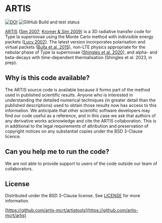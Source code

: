 # ARTIS

[![DOI](https://zenodo.org/badge/11279591.svg)](https://zenodo.org/badge/latestdoi/11279591)
![GitHub Build and test status](https://github.com/artis-mcrt/artistools/workflows/Build%20and%20test/badge.svg)

[ARTIS](https://github.com/artis-mcrt/artis) ([Sim 2007](https://ui.adsabs.harvard.edu/abs/2007MNRAS.375..154S/abstract); [Kromer & Sim 2009](https://ui.adsabs.harvard.edu/abs/2009MNRAS.398.1809K/abstract)) is a 3D radiative transfer code for Type Ia supernovae using the Monte Carlo method with indivisible energy packets ([Lucy 2002](https://ui.adsabs.harvard.edu/abs/2002A%26A...384..725L/abstract)). The latest version incorporates polarisation and virtual packets ([Bulla et al. 2015](https://ui.adsabs.harvard.edu/abs/2015MNRAS.450..967B/abstract)), non-LTE physics appropriate for the nebular phase of Type Ia supernovae ([Shingles et al. 2020](https://ui.adsabs.harvard.edu/abs/2020MNRAS.492.2029S/abstract)), and alpha- and beta-decays with time-dependent thermalisation (Shingles et al. 2023, in prep).

## Why is this code available?
The ARTIS source code is available because it forms part of the method used in published scientific results. Anyone who is interested in understanding the detailed numerical techniques (in greater detail than the published descriptions) used to obtain those results now has access to this information. We anticipate that other scientific software developers may find our code useful as a reference, and in this case we ask that authors of any derivative works acknowledge and cite the ARTIS collaboration. This is in additional to the legal requirements of attribution and preservation of copyright notices on any substantial copies under the BSD 3-Clause licence.

## Can you help me to run the code?
We are not able to provide support to users of the code outside our team of collaborators.

## License

Distributed under the BSD 3-Clause license. See [LICENSE](https://github.com/artis-mcrt/artis/blob/nebular/LICENSE) for more information.

[https://github.com/artis-mcrt/artistools](https://github.com/artis-mcrt/artis)
